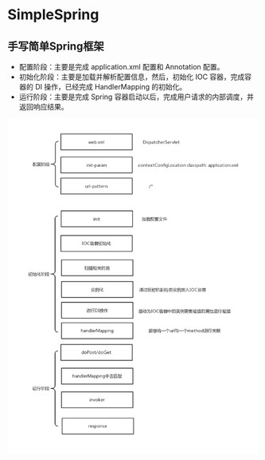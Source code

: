 # SimpleSpring
## 手写简单Spring框架
- 配置阶段：主要是完成 application.xml 配置和 Annotation 配置。
- 初始化阶段：主要是加载并解析配置信息，然后，初始化 IOC 容器，完成容器的 DI 操作，已经完成 HandlerMapping 的初始化。
- 运行阶段：主要是完成 Spring 容器启动以后，完成用户请求的内部调度，并返回响应结果。

![流程图](images/01.jpg)
